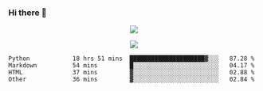### Hi there 👋

<!--
**SuuTTT/SuuTTT** is a ✨ _special_ ✨ repository because its `README.md` (this file) appears on your GitHub profile.

Here are some ideas to get you started:

- 🔭 I’m currently working on ...
- 🌱 I’m currently learning ...
- 👯 I’m looking to collaborate on ...
- 🤔 I’m looking for help with ...
- 💬 Ask me about ...
- 📫 How to reach me: ...
- 😄 Pronouns: ...
- ⚡ Fun fact: ...
-->

<div align='center'>
    <p align='center'>
        <img src='https://github-readme-stats.vercel.app/api?line_height=27&username=SuuTTT&show_icons=true&theme=solarized-light'/>
    </p>
</div>    
<div align='center'>  
    <p align='center'>
        <img src='https://github-readme-stats.vercel.app/api/wakatime?username=SuuTTT&theme=solarized-light'/>
    </p>
    
</div>  

<!--START_SECTION:waka-->

```text
Python            18 hrs 51 mins  █████████████████████▓░░░   87.28 %
Markdown          54 mins         █░░░░░░░░░░░░░░░░░░░░░░░░   04.17 %
HTML              37 mins         ▓░░░░░░░░░░░░░░░░░░░░░░░░   02.88 %
Other             36 mins         ▓░░░░░░░░░░░░░░░░░░░░░░░░   02.84 %
```

<!--END_SECTION:waka-->

